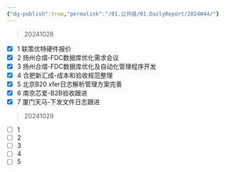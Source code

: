 ```yaml
---
{"dg-publish":true,"permalink":"/01.公共组/01.DailyReport/2024W44/"}
---
```


> 20241028
- [x] 1 联策优特硬件报价
- [x] 2 扬州合熠-FDC数据库优化需求会议
- [x] 3 扬州合熠-FDC数据库优化及自动化管理程序开发
- [x] 4 合肥新汇成-成本和验收规范整理
- [x] 5 北京B20 xfer日志解析管理方案完善
- [x] 6 南京芯爱-B2B验收跟进
- [x] 7 厦门天马-下发文件日志跟进

>20241029
- [ ] 1 
- [ ] 2
- [ ] 3
- [ ] 4
- [ ] 5